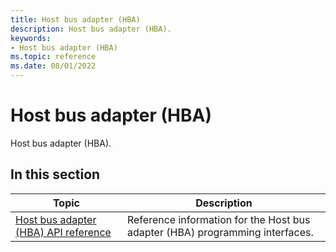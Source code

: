```yaml
---
title: Host bus adapter (HBA)
description: Host bus adapter (HBA).
keywords:
- Host bus adapter (HBA)
ms.topic: reference
ms.date: 08/01/2022
---
```


# Host bus adapter (HBA)

Host bus adapter (HBA).

## In this section

| Topic | Description |
|-|-|
| [Host bus adapter (HBA) API reference](hba-reference.md) | Reference information for the Host bus adapter (HBA) programming interfaces. |
